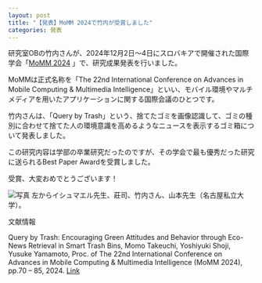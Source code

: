 ```yaml
---
layout: post
title: "【発表】MoMM 2024で竹内が受賞しました"
categories: 発表
---
```

研究室OBの竹内さんが、2024年12月2日～4日にスロバキアで開催された国際学会「[MoMM 2024](https://www.iiwas.org/conferences/momm2024/)
」で、研究成果発表を行いました。

MoMMは正式名称を「The 22nd International Conference on Advances in Mobile Computing & Multimedia Intelligence」といい、モバイル環境やマルチメディアを用いたアプリケーションに関する国際会議のひとつです。

竹内さんは、「Query by Trash」という、捨てたゴミを画像認識して、ゴミの種別に合わせて捨てた人の環境意識を高めるようなニュースを表示するゴミ箱について発表しました。

この研究内容は学部の卒業研究だったのですが、その学会で最も優秀だった研究に送られるBest Paper Awardを受賞しました。

受賞、大変おめでとうございます！

![写真](/assets/img/posts/20241204/momm2024_BP.jpg "イシュマエル先生、山本先生と")
左からイシュマエル先生、莊司、竹内さん、山本先生（名古屋私立大学）。

文献情報

Query by Trash: Encouraging Green Attitudes and Behavior through Eco-News Retrieval in Smart Trash Bins, Momo Takeuchi, Yoshiyuki Shoji, Yusuke Yamamoto, Proc. of The 22nd International Conference on Advances in Mobile Computing & Multimedia Intelligence (MoMM 2024), pp.70 – 85, 2024.
[Link](https://doi.org/10.1007/978-3-031-78049-3_7)


